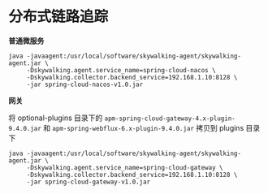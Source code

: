 # 分布式链路追踪

**普通微服务**

```
java -javaagent:/usr/local/software/skywalking-agent/skywalking-agent.jar \
     -Dskywalking.agent.service_name=spring-cloud-nacos \
     -Dskywalking.collector.backend_service=192.168.1.10:8128 \
     -jar spring-cloud-nacos-v1.0.jar
```

**网关**

将 optional-plugins 目录下的 `apm-spring-cloud-gateway-4.x-plugin-9.4.0.jar` 和 `apm-spring-webflux-6.x-plugin-9.4.0.jar` 拷贝到 plugins 目录下

```
java -javaagent:/usr/local/software/skywalking-agent/skywalking-agent.jar \
     -Dskywalking.agent.service_name=spring-cloud-gateway \
     -Dskywalking.collector.backend_service=192.168.1.10:8128 \
     -jar spring-cloud-gateway-v1.0.jar
```

